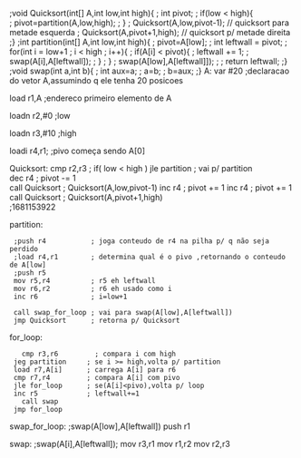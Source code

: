 ;void Quicksort(int[] A,int low,int high){
;   int pivot;
;   if(low < high){  
;     pivot=partition(A,low,high);
;   }
;   Quicksort(A,low,pivot-1); // quicksort para metade esquerda
;   Quicksort(A,pivot+1,high); // quicksort p/ metade direita
;}
;int partition(int[] A,int low,int high){
;   pivot=A[low];
;   int leftwall = pivot;
;   for(int i = low+1 ; i < high ; i++){
;      if(A[i] < pivot){
;        leftwall += 1;
;        swap(A[i],A[leftwall]);
;      }
;   }
;   swap(A[low],A[leftwall]]);
;
;   return leftwall;
;}
;void swap(int a,int b){
;  int aux=a;
;  a=b;
;  b=aux; 
;}
A: var #20   ;declaracao do vetor A,assumindo q ele tenha 20 posicoes

load r1,A    ;endereco primeiro elemento de A

loadn r2,#0  ;low

loadn r3,#10 ;high

loadi r4,r1; ;pivo começa sendo A[0]

Quicksort:
     cmp r2,r3      ; if( low < high )
     jle partition  ; vai p/ partition  
     dec r4         ; pivot -= 1  
 	   call Quicksort ; Quicksort(A,low,pivot-1)
	   inc r4         ; pivot += 1
	   inc r4         ; pivot += 1
	   call Quicksort ; Quicksort(A,pivot+1,high)  
	   ;1681153922
    

partition:

     ;push r4           ; joga conteudo de r4 na pilha p/ q não seja perdido
     ;load r4,r1        ; determina qual é o pivo ,retornando o conteudo de A[low]
     ;push r5
     mov r5,r4          ; r5 eh leftwall
     mov r6,r2          ; r6 eh usado como i
     inc r6             ; i=low+1
                      
     call swap_for_loop ; vai para swap(A[low],A[leftwall]) 
     jmp Quicksort      ; retorna p/ Quicksort
   
for_loop:   
    
	   cmp r3,r6         ; compara i com high
     jeg partition     ; se i >= high,volta p/ partition 
     load r7,A[i]      ; carrega A[i] para r6
     cmp r7,r4         ; compara A[i] com pivo
     jle for_loop      ; se(A[i]<pivo),volta p/ loop
     inc r5            ; leftwall+=1  
	   call swap          
     jmp for_loop   
   
swap_for_loop:
     ;swap(A[low],A[leftwall])
     push r1
   

swap:
     ;swap(A[i],A[leftwall]);
     mov r3,r1
     mov r1,r2
     mov r2,r3
